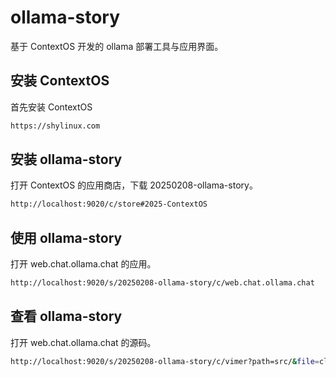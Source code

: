 # ollama-story
基于 ContextOS 开发的 ollama 部署工具与应用界面。

## 安装 ContextOS
首先安装 ContextOS
```sh
https://shylinux.com
```

## 安装 ollama-story
打开 ContextOS 的应用商店，下载 20250208-ollama-story。
```sh
http://localhost:9020/c/store#2025-ContextOS
```

## 使用 ollama-story
打开 web.chat.ollama.chat 的应用。
```sh
http://localhost:9020/s/20250208-ollama-story/c/web.chat.ollama.chat
```

## 查看 ollama-story
打开 web.chat.ollama.chat 的源码。
```sh
http://localhost:9020/s/20250208-ollama-story/c/vimer?path=src/&file=client/chat.go&line=1#src/:client/chat.go:24
```
